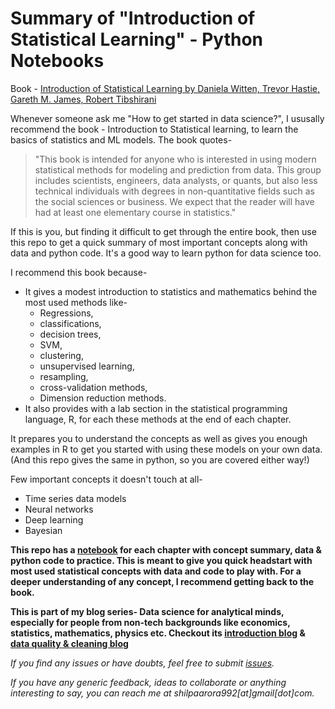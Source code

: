 # Summary of "Introduction of Statistical Learning" - Python Notebooks

Book - [Introduction of Statistical Learning by Daniela Witten, Trevor Hastie, Gareth M. James, Robert Tibshirani](https://www.ime.unicamp.br/~dias/Intoduction%20to%20Statistical%20Learning.pdf)

Whenever someone ask me "How to get started in data science?", I ususally recommend the book - Introduction to Statistical learning, to learn the basics of statistics and ML models. The book quotes-

> "This book is intended for anyone who is interested in using modern statistical methods for modeling and prediction from data. This group includes scientists, engineers, data analysts, or quants, but also less technical individuals with degrees in non-quantitative fields such as the social sciences or business. We expect that the reader will have had at least one elementary course in statistics."

If this is you, but finding it difficult to get through the entire book, then use this repo to get a quick summary of most important concepts along with data and python code. It's a good way to learn python for data science too.

I recommend this book because- 

- It gives a modest introduction to statistics and mathematics behind the most used methods like-
    - Regressions,
    - classifications,
    - decision trees,
    - SVM,
    - clustering,
    - unsupervised learning,
    - resampling,
    - cross-validation methods,
    - Dimension reduction methods.
- It also provides with a lab section in the statistical programming language, R, for each these methods at the end of each chapter.

It prepares you to understand the concepts as well as gives you enough examples in R to get you started with using these models on your own data. 
(And this repo gives the same in python, so you are covered either way!)

Few important concepts it doesn't touch at all-

- Time series data models
- Neural networks
- Deep learning
- Bayesian


**This repo has a [notebook](https://github.com/shilpa9a/Introduction_to_statistical_learning_Summary_Python/tree/master/notebook) for each chapter with concept summary, data & python code to practice. This is meant to give you quick headstart with most used statistical concepts with data and code to play with. For a deeper understanding of any concept, I recommend getting back to the book.**

**This is part of my blog series- Data science for analytical minds, especially for people from non-tech backgrounds like economics, statistics, mathematics, physics etc. Checkout its [introduction blog](https://towardsdatascience.com/data-science-for-analytical-minds-introduction-8900b8d2477f) & [data quality & cleaning blog](https://towardsdatascience.com/dirty-data-quality-assessment-cleaning-measures-39efb90ad734)** 

*If you find any issues or have doubts, feel free to submit [issues](https://github.com/shilpa9a/Introduction_to_statistical_learning_Summary_Python/issues).*

*If you have any generic feedback, ideas to collaborate or anything interesting to say, you can reach me at shilpaarora992[at]gmail[dot]com.*
